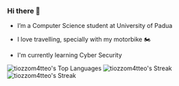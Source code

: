 ### Hi there 👋
- I’m a Computer Science student at University of Padua

- I love travelling, specially with my motorbike 🏍️

- I'm currently learning Cyber Security

![tiozzom4tteo's Top Languages](https://github-readme-stats.vercel.app/api/top-langs/?username=tiozzom4tteo&theme=radical&show_icons=true&hide_border=false&layout=compact)
![tiozzom4tteo's Streak](https://github-readme-streak-stats.herokuapp.com/?user=tiozzom4tteo&theme=radical&hide_border=false)
![tiozzom4tteo's Streak](https://github-readme-streak-stats.herokuapp.com/?user=tiozzom4tteo&theme=radical&hide_border=false)
<!--
**tiozzomatteostudenti/tiozzomatteostudenti** is a ✨ _special_ ✨ repository because its `README.md` (this file) appears on your GitHub profile.

Here are some ideas to get you started:

- 🔭 I’m currently working on ...
- 🌱 I’m currently learning ...
- 👯 I’m looking to collaborate on ...
- 🤔 I’m looking for help with ...
- 💬 Ask me about ...
- 📫 How to reach me: ...
- 😄 Pronouns: ...
- ⚡ Fun fact: ...
-->
